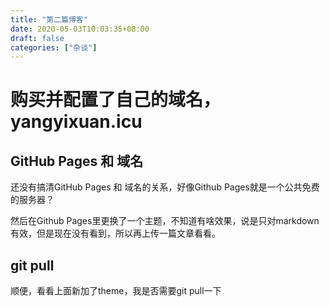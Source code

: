 ```yaml
---
title: "第二篇博客"
date: 2020-05-03T10:03:35+08:00
draft: false
categories: ["杂谈"]
---
```

# 购买并配置了自己的域名，yangyixuan.icu

## GitHub Pages 和 域名

还没有搞清GitHub Pages 和 域名的关系，好像Github Pages就是一个公共免费的服务器？

然后在Github Pages里更换了一个主题，不知道有啥效果，说是只对markdown有效，但是现在没有看到，所以再上传一篇文章看看。

## git pull
顺便，看看上面新加了theme，我是否需要git pull一下
